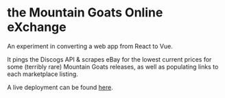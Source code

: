 # the Mountain Goats Online eXchange

An experiment in converting a web app from React to Vue.

It pings the Discogs API & scrapes eBay for the lowest current prices for some (terribly rare) Mountain Goats releases, as well as populating links to each marketplace listing.

A live deployment can be found [here](http://tmgox.co/).

